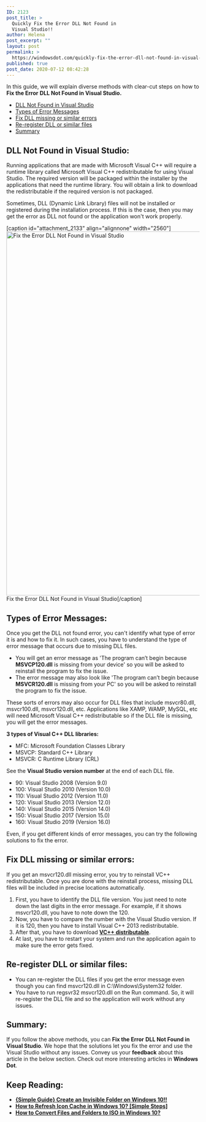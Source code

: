 ```yaml
---
ID: 2123
post_title: >
  Quickly Fix the Error DLL Not Found in
  Visual Studio!!
author: Helena
post_excerpt: ""
layout: post
permalink: >
  https://windowsdot.com/quickly-fix-the-error-dll-not-found-in-visual-studio/
published: true
post_date: 2020-07-12 08:42:28
---
```

In this guide, we will explain diverse methods with clear-cut steps on how to <strong>Fix the Error</strong> <strong>DLL Not Found in Visual Studio. </strong>
<ul class="toc">
 	<li><a href="#1">DLL Not Found in Visual Studio</a></li>
 	<li><a href="#2">Types of Error Messages</a></li>
 	<li><a href="#3">Fix DLL missing or similar errors</a></li>
 	<li><a href="#4">Re-register DLL or similar files</a></li>
 	<li><a href="#5">Summary</a></li>
</ul>
<h2 id="1">DLL Not Found in Visual Studio:</h2>
Running applications that are made with Microsoft Visual C++ will require a runtime library called Microsoft Visual C++ redistributable for using Visual Studio. The required version will be packaged within the installer by the applications that need the runtime library. You will obtain a link to download the redistributable if the required version is not packaged.

Sometimes, DLL (Dynamic Link Library) files will not be installed or registered during the installation process. If this is the case, then you may get the error as DLL not found or the application won't work properly.

[caption id="attachment_2133" align="alignnone" width="2560"]<img class="size-full wp-image-2133" src="https://windowsdot.com/wp-content/uploads/2020/07/Fix-the-Error-DLL-Not-Found-in-Visual-Studio.png" alt="Fix the Error DLL Not Found in Visual Studio" width="2560" height="948" /> Fix the Error DLL Not Found in Visual Studio[/caption]
<h2 id="2">Types of Error Messages:</h2>
Once you get the DLL not found error, you can't identify what type of error it is and how to fix it. In such cases, you have to understand the type of error message that occurs due to missing DLL files.
<ul>
 	<li>You will get an error message as 'The program can’t begin because <strong>MSVCP120.dll</strong> is missing from your device' so you will be asked to reinstall the program to fix the issue.</li>
 	<li>The error message may also look like 'The program can’t begin because <strong>MSVCR120.dll</strong> is missing from your PC' so you will be asked to reinstall the program to fix the issue.</li>
</ul>
These sorts of errors may also occur for DLL files that include msvcr80.dll, msvcr100.dll, msvcr120.dll, etc. Applications like XAMP, WAMP, MySQL, etc will need Microsoft Visual C++ redistributable so if the DLL file is missing, you will get the error messages.

<strong>3 types of Visual C++ DLL libraries:</strong>
<ul>
 	<li>MFC: Microsoft Foundation Classes Library</li>
 	<li>MSVCP: Standard C++ Library</li>
 	<li>MSVCR: C Runtime Library (CRL)</li>
</ul>
See the <strong>Visual Studio version number</strong> at the end of each DLL file.
<ul>
 	<li>90: Visual Studio 2008 (Version 9.0)</li>
 	<li>100: Visual Studio 2010 (Version 10.0)</li>
 	<li>110: Visual Studio 2012 (Version 11.0)</li>
 	<li>120: Visual Studio 2013 (Version 12.0)</li>
 	<li>140: Visual Studio 2015 (Version 14.0)</li>
 	<li>150: Visual Studio 2017 (Version 15.0)</li>
 	<li>160: Visual Studio 2019 (Version 16.0)</li>
</ul>
Even, if you get different kinds of error messages, you can try the following solutions to fix the error.
<h2 id="3">Fix DLL missing or similar errors:</h2>
If you get an msvcr120.dll missing error, you try to reinstall VC++ redistributable. Once you are done with the reinstall process, missing DLL files will be included in precise locations automatically.
<ol>
 	<li>First, you have to identify the DLL file version. You just need to note down the last digits in the error message. For example, if it shows msvcr120.dll, you have to note down the 120.</li>
 	<li>Now, you have to compare the number with the Visual Studio version. If it is 120, then you have to install Visual C++ 2013 redistributable.</li>
 	<li>After that, you have to download <strong><a href="https://support.microsoft.com/en-in/help/2977003/the-latest-supported-visual-c-downloads" target="_blank" rel="noopener noreferrer">VC++ distributable</a></strong>.</li>
 	<li>At last, you have to restart your system and run the application again to make sure the error gets fixed.</li>
</ol>
<h2 id="4">Re-register DLL or similar files:</h2>
<ul>
 	<li>You can re-register the DLL files if you get the error message even though you can find msvcr120.dll in C:\Windows\System32 folder.</li>
 	<li>You have to run regsvr32 msvcr120.dll on the Run command. So, it will re-register the DLL file and so the application will work without any issues.</li>
</ul>
<h2 id="5">Summary:</h2>
If you follow the above methods, you can <strong>Fix the Error</strong> <strong>DLL Not Found in Visual Studio</strong>. We hope that the solutions let you fix the error and use the Visual Studio without any issues. Convey us your <strong>feedback</strong> about this article in the below section. Check out more interesting articles in <strong>Windows Dot</strong>.
<h2>Keep Reading:</h2>
<ul>
 	<li><strong><a class="LinkSuggestion__Link-sc-1mdih4x-2 jZPuuT" href="https://windowsdot.com/simple-guide-create-an-invisible-folder-on-windows-10/" target="_blank" rel="noopener noreferrer">{Simple Guide} Create an Invisible Folder on Windows 10!!</a></strong></li>
 	<li><strong><a class="LinkSuggestion__Link-sc-1mdih4x-2 jZPuuT" href="https://windowsdot.com/how-to-refresh-icon-cache-in-windows-10-simple-steps/" target="_blank" rel="noopener noreferrer">How to Refresh Icon Cache in Windows 10? [Simple Steps]</a></strong></li>
 	<li><strong><a class="LinkSuggestion__Link-sc-1mdih4x-2 jZPuuT" href="https://windowsdot.com/how-to-convert-files-and-folders-to-iso-in-windows-10/" target="_blank" rel="noopener noreferrer">How to Convert Files and Folders to ISO in Windows 10?</a></strong></li>
</ul>